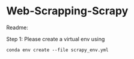 # Web-Scrapping-Scrapy

Readme:


Step 1: Please create a virtual env using 

```
conda env create --file scrapy_env.yml
```
